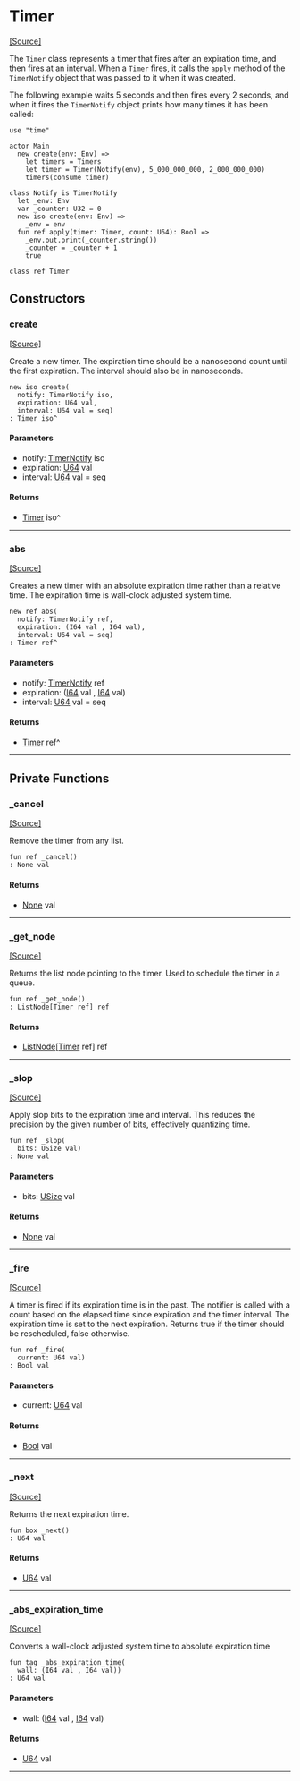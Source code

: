 # Timer
<span class="source-link">[[Source]](src/time/timer.md#L3)</span>

The `Timer` class represents a timer that fires after an expiration
time, and then fires at an interval. When a `Timer` fires, it calls
the `apply` method of the `TimerNotify` object that was passed to it
when it was created.

The following example waits 5 seconds and then fires every 2
seconds, and when it fires the `TimerNotify` object prints how many
times it has been called:

```pony
use "time"

actor Main
  new create(env: Env) =>
    let timers = Timers
    let timer = Timer(Notify(env), 5_000_000_000, 2_000_000_000)
    timers(consume timer)

class Notify is TimerNotify
  let _env: Env
  var _counter: U32 = 0
  new iso create(env: Env) =>
    _env = env
  fun ref apply(timer: Timer, count: U64): Bool =>
    _env.out.print(_counter.string())
    _counter = _counter + 1
    true
```


```pony
class ref Timer
```

## Constructors

### create
<span class="source-link">[[Source]](src/time/timer.md#L39)</span>


Create a new timer. The expiration time should be a nanosecond count
until the first expiration. The interval should also be in nanoseconds.


```pony
new iso create(
  notify: TimerNotify iso,
  expiration: U64 val,
  interval: U64 val = seq)
: Timer iso^
```
#### Parameters

*   notify: [TimerNotify](time-TimerNotify.md) iso
*   expiration: [U64](builtin-U64.md) val
*   interval: [U64](builtin-U64.md) val = seq

#### Returns

* [Timer](time-Timer.md) iso^

---

### abs
<span class="source-link">[[Source]](src/time/timer.md#L54)</span>


Creates a new timer with an absolute expiration time rather than a relative
time. The expiration time is wall-clock adjusted system time.


```pony
new ref abs(
  notify: TimerNotify ref,
  expiration: (I64 val , I64 val),
  interval: U64 val = seq)
: Timer ref^
```
#### Parameters

*   notify: [TimerNotify](time-TimerNotify.md) ref
*   expiration: ([I64](builtin-I64.md) val , [I64](builtin-I64.md) val)
*   interval: [U64](builtin-U64.md) val = seq

#### Returns

* [Timer](time-Timer.md) ref^

---

## Private Functions

### _cancel
<span class="source-link">[[Source]](src/time/timer.md#L65)</span>


Remove the timer from any list.


```pony
fun ref _cancel()
: None val
```

#### Returns

* [None](builtin-None.md) val

---

### _get_node
<span class="source-link">[[Source]](src/time/timer.md#L72)</span>


Returns the list node pointing to the timer. Used to schedule the timer in
a queue.


```pony
fun ref _get_node()
: ListNode[Timer ref] ref
```

#### Returns

* [ListNode](collections-ListNode.md)\[[Timer](time-Timer.md) ref\] ref

---

### _slop
<span class="source-link">[[Source]](src/time/timer.md#L79)</span>


Apply slop bits to the expiration time and interval. This reduces the
precision by the given number of bits, effectively quantizing time.


```pony
fun ref _slop(
  bits: USize val)
: None val
```
#### Parameters

*   bits: [USize](builtin-USize.md) val

#### Returns

* [None](builtin-None.md) val

---

### _fire
<span class="source-link">[[Source]](src/time/timer.md#L90)</span>


A timer is fired if its expiration time is in the past. The notifier is
called with a count based on the elapsed time since expiration and the
timer interval. The expiration time is set to the next expiration. Returns
true if the timer should be rescheduled, false otherwise.


```pony
fun ref _fire(
  current: U64 val)
: Bool val
```
#### Parameters

*   current: [U64](builtin-U64.md) val

#### Returns

* [Bool](builtin-Bool.md) val

---

### _next
<span class="source-link">[[Source]](src/time/timer.md#L111)</span>


Returns the next expiration time.


```pony
fun box _next()
: U64 val
```

#### Returns

* [U64](builtin-U64.md) val

---

### _abs_expiration_time
<span class="source-link">[[Source]](src/time/timer.md#L117)</span>


Converts a wall-clock adjusted system time to absolute expiration time


```pony
fun tag _abs_expiration_time(
  wall: (I64 val , I64 val))
: U64 val
```
#### Parameters

*   wall: ([I64](builtin-I64.md) val , [I64](builtin-I64.md) val)

#### Returns

* [U64](builtin-U64.md) val

---

